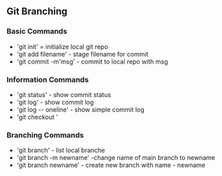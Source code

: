 ## Git Branching

### Basic Commands

* 'git init' = initialize local git repo
* 'git add filename' - stage filename for commit
* 'git commit -m'msg' - commit to local repo with msg



### Information Commands

* 'git status' - show commit status
* 'git log' - show commit log
* 'git log -- oneline' - show simple commit log
* 'git checkout '

### Branching Commands

* 'git branch'  - list local branche
* 'git branch -m newname' -change name of main branch to newname
* 'git branch newname' - create new branch with name - newname